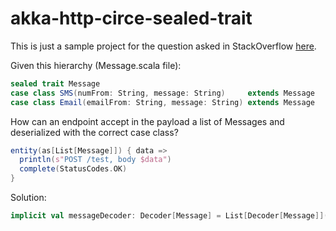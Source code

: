# akka-http-circe-sealed-trait

This is just a sample project for the question asked in StackOverflow [here](https://stackoverflow.com/questions/66107348/endpoint-receiving-a-list-of-objects-from-a-hierarchy).

Given this hierarchy (Message.scala file):

```scala
sealed trait Message
case class SMS(numFrom: String, message: String)     extends Message
case class Email(emailFrom: String, message: String) extends Message
```

How can an endpoint accept in the payload a list of Messages and deserialized with the correct case class?

```scala
entity(as[List[Message]]) { data =>
  println(s"POST /test, body $data")
  complete(StatusCodes.OK)
}
```

Solution:

```scala
implicit val messageDecoder: Decoder[Message] = List[Decoder[Message]](Decoder[SMS].widen, Decoder[Email].widen).reduceLeft(_ or _)
```
